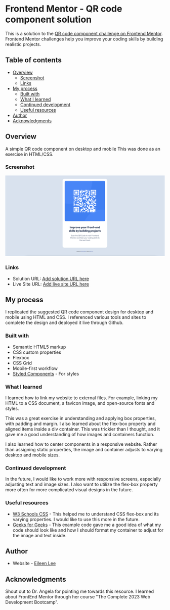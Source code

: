 # Frontend Mentor - QR code component solution

This is a solution to the [QR code component challenge on Frontend Mentor](https://www.frontendmentor.io/challenges/qr-code-component-iux_sIO_H). Frontend Mentor challenges help you improve your coding skills by building realistic projects. 

## Table of contents

- [Overview](#overview)
  - [Screenshot](#screenshot)
  - [Links](#links)
- [My process](#my-process)
  - [Built with](#built-with)
  - [What I learned](#what-i-learned)
  - [Continued development](#continued-development)
  - [Useful resources](#useful-resources)
- [Author](#author)
- [Acknowledgments](#acknowledgments)

## Overview

A simple QR code component on desktop and mobile
This was done as an exercise in HTML/CSS.

### Screenshot

![](./screenshot.png)

### Links

- Solution URL: [Add solution URL here](https://your-solution-url.com)
- Live Site URL: [Add live site URL here](https://your-live-site-url.com)

## My process

I replicated the suggested QR code component design for desktop and mobile using HTML and CSS. I referenced various tools and sites to complete the design and deployed it live through Github.

### Built with

- Semantic HTML5 markup
- CSS custom properties
- Flexbox
- CSS Grid
- Mobile-first workflow
- [Styled Components](https://styled-components.com/) - For styles

### What I learned

I learned how to link my website to external files. For example, linking my HTML to a CSS document, a favicon image, and open-source fonts and styles.

This was a great exercise in understanding and applying box properties, with padding and margin. I also learned about the flex-box property and aligned items inside a div container. This was trickier than I thought, and it gave me a good understanding of how images and containers function.

I also learned how to center components in a responsive website. Rather than assigning static properties, the image and container adjusts to varying desktop and mobile sizes.

### Continued development

In the future, I would like to work more with responsive screens, especially adjusting text and image sizes. I also want to utilize the flex-box property more often for more complicated visual designs in the future.

### Useful resources

- [W3 Schools CSS](https://www.w3schools.com/css/css3_flexbox.asp) - This helped me to understand CSS flex-box and its varying properties. I would like to use this more in the future.
- [Geeks for Geeks](https://www.geeksforgeeks.org/how-to-set-div-width-to-fit-content-using-css/) - This example code gave me a good idea of what my code should look like and how I should format my container to adjust for the image and text inside.

## Author

- Website - [Eileen Lee](https://eileenlee.me/)

## Acknowledgments

Shout out to Dr. Angela for pointing me towards this resource. I learned about FrontEnd Mentor through her course "The Complete 2023 Web Development Bootcamp".
